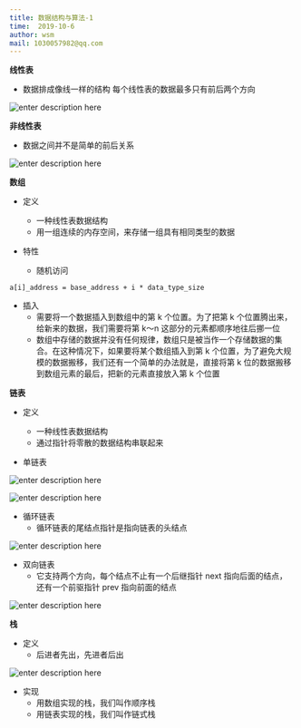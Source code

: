 ```yaml
---
title: 数据结构与算法-1
time:  2019-10-6
author: wsm
mail: 1030057982@qq.com
---
```


**线性表**

* 数据排成像线一样的结构 每个线性表的数据最多只有前后两个方向

![enter description here](https://img.wsmpage.cn/learning/2019-10-6/1570371686774.png)

**非线性表**

* 数据之间并不是简单的前后关系

![enter description here](https://img.wsmpage.cn/learning/2019-10-6/1570372461273.png)


**数组**

* 定义
	* 一种线性表数据结构
	* 用一组连续的内存空间，来存储一组具有相同类型的数据

* 特性
	* 随机访问
	
```
a[i]_address = base_address + i * data_type_size
```

* 插入
	* 需要将一个数据插入到数组中的第 k 个位置。为了把第 k 个位置腾出来，给新来的数据，我们需要将第 k～n 这部分的元素都顺序地往后挪一位
	* 数组中存储的数据并没有任何规律，数组只是被当作一个存储数据的集合。在这种情况下，如果要将某个数组插入到第 k 个位置，为了避免大规模的数据搬移，我们还有一个简单的办法就是，直接将第 k 位的数据搬移到数组元素的最后，把新的元素直接放入第 k 个位置 

**链表**

* 定义
	* 一种线性表数据结构
	* 通过指针将零散的数据结构串联起来

* 单链表

![enter description here](https://img.wsmpage.cn/learning/2019-10-7/1570411899267.png)

![enter description here](https://img.wsmpage.cn/learning/2019-10-7/1570411953046.png)



* 循环链表
	* 循环链表的尾结点指针是指向链表的头结点

![enter description here](https://img.wsmpage.cn/learning/2019-10-7/1570412286657.png)

* 双向链表
	* 它支持两个方向，每个结点不止有一个后继指针 next 指向后面的结点，还有一个前驱指针 prev 指向前面的结点

![enter description here](https://img.wsmpage.cn/learning/2019-10-7/1570412472527.png)

**栈**
* 定义
	* 后进者先出，先进者后出

![enter description here](https://img.wsmpage.cn/learning/2019-10-10/1570675464552.png)


* 实现
	* 用数组实现的栈，我们叫作顺序栈
	* 用链表实现的栈，我们叫作链式栈 


